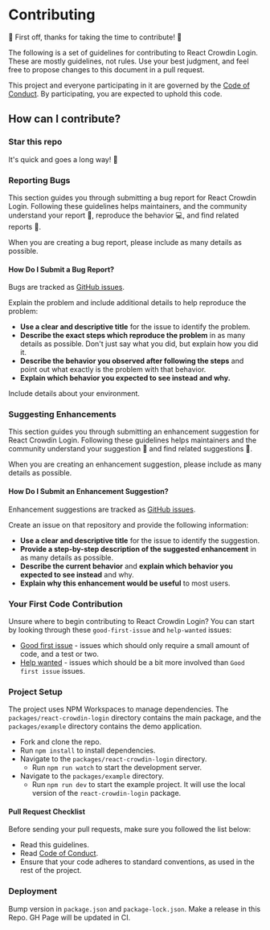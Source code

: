 # Contributing

:tada: First off, thanks for taking the time to contribute! :tada:

The following is a set of guidelines for contributing to React Crowdin Login. These are mostly guidelines, not rules. Use your best judgment, and feel free to propose changes to this document in a pull request.

This project and everyone participating in it are governed by the [Code of Conduct](/CODE_OF_CONDUCT.md). By participating, you are expected to uphold this code.

## How can I contribute?

### Star this repo

It's quick and goes a long way! :stars:

### Reporting Bugs

This section guides you through submitting a bug report for React Crowdin Login. Following these guidelines helps maintainers, and the community understand your report :pencil:, reproduce the behavior :computer:, and find related reports :mag_right:.

When you are creating a bug report, please include as many details as possible.

#### How Do I Submit a Bug Report?

Bugs are tracked as [GitHub issues](https://github.com/crowdin/react-crowdin-login/issues/).

Explain the problem and include additional details to help reproduce the problem:

* **Use a clear and descriptive title** for the issue to identify the problem.
* **Describe the exact steps which reproduce the problem** in as many details as possible. Don't just say what you did, but explain how you did it.
* **Describe the behavior you observed after following the steps** and point out what exactly is the problem with that behavior.
* **Explain which behavior you expected to see instead and why.**

Include details about your environment.

### Suggesting Enhancements

This section guides you through submitting an enhancement suggestion for React Crowdin Login. Following these guidelines helps maintainers and the community understand your suggestion :pencil: and find related suggestions :mag_right:.

When you are creating an enhancement suggestion, please include as many details as possible.

#### How Do I Submit an Enhancement Suggestion?

Enhancement suggestions are tracked as [GitHub issues](https://github.com/crowdin/react-crowdin-login/issues/).

Create an issue on that repository and provide the following information:

* **Use a clear and descriptive title** for the issue to identify the suggestion.
* **Provide a step-by-step description of the suggested enhancement** in as many details as possible.
* **Describe the current behavior** and **explain which behavior you expected to see instead** and why.
* **Explain why this enhancement would be useful** to most users.

### Your First Code Contribution

Unsure where to begin contributing to React Crowdin Login? You can start by looking through these `good-first-issue` and `help-wanted` issues:

* [Good first issue](https://github.com/crowdin/react-crowdin-login/issues?q=is%3Aopen+is%3Aissue+label%3A%22good+first+issue%22) - issues which should only require a small amount of code, and a test or two.
* [Help wanted](https://github.com/crowdin/react-crowdin-login/issues?q=is%3Aopen+is%3Aissue+label%3A%22help+wanted%22) - issues which should be a bit more involved than `Good first issue` issues.

### Project Setup

The project uses NPM Workspaces to manage dependencies. The `packages/react-crowdin-login` directory contains the main package, and the `packages/example` directory contains the demo application.

- Fork and clone the repo.
- Run `npm install` to install dependencies.
- Navigate to the `packages/react-crowdin-login` directory.
  - Run `npm run watch` to start the development server.
- Navigate to the `packages/example` directory.
  - Run `npm run dev` to start the example project. It will use the local version of the `react-crowdin-login` package.

#### Pull Request Checklist

Before sending your pull requests, make sure you followed the list below:

- Read this guidelines.
- Read [Code of Conduct](/CODE_OF_CONDUCT.md).
- Ensure that your code adheres to standard conventions, as used in the rest of the project.

### Deployment

Bump version in `package.json` and `package-lock.json`. Make a release in this Repo. GH Page will be updated in CI.
